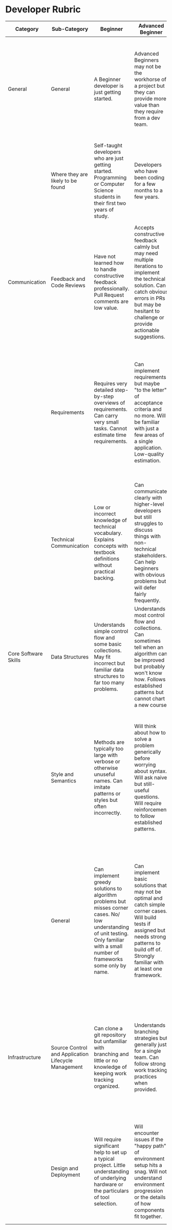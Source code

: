 # Developer Rubric

| Category             | Sub-Category                                        | Beginner                                                                                                                                                                                 | Advanced Beginner                                                                                                                                                                                               | Intermediate                                                                                                                                                                                                                                                    | Advanced                                                                                                                                                                                                                                                                                                                            | Expert                                                                                                                                                                                                                                                                                                                                                                                                                |
| -------------------- | --------------------------------------------------- | ---------------------------------------------------------------------------------------------------------------------------------------------------------------------------------------- | --------------------------------------------------------------------------------------------------------------------------------------------------------------------------------------------------------------- | --------------------------------------------------------------------------------------------------------------------------------------------------------------------------------------------------------------------------------------------------------------- | ----------------------------------------------------------------------------------------------------------------------------------------------------------------------------------------------------------------------------------------------------------------------------------------------------------------------------------- | --------------------------------------------------------------------------------------------------------------------------------------------------------------------------------------------------------------------------------------------------------------------------------------------------------------------------------------------------------------------------------------------------------------------- |
| General              | General                                             | A Beginner developer is just getting started.                                                                                                                                            | Advanced Beginners may not be the workhorse of a project but they can provide more value than they require from a dev team.                                                                                    | Intermediate developers can effectively support Advanced Beginner and Beginner developers. They can understand and ask challenging questions about design techniques.                                                                                           | Advanced developers are capable of looking at the bigger picture for engineering challenges and designing key components from scratch. They can mentor not just support more junior devs.                                                                                                                                            | Experts can not only design a solution but also see how it interacts with other software. They're capable of acting as force multipliers as well as mentors. While they may not be as “hands-on keyboard” as other devs they still know how to code at an incredibly high level.                                                                                                                                      |
|                      | Where they are likely to be found                   | Self-taught developers who are just getting started. Programming or Computer Science students in their first two years of study.                                                         | Developers who have been coding for a few months to a few years.                                                                                                                                                | Most professional software developers.                                                                                                                                                                                                                          | Most Advanced developers fill Tech Lead roles though they can still be found in the frontline of a team.                                                                                                                                                                                                                           | Experts sometimes have “Architect” in their title and are rare and valuable enough to be spread across multiple teams.                                                                                                                                                                                                                                                                                                |
| Communication        | Feedback and Code Reviews                           | Have not learned how to handle constructive feedback professionally. Pull Request comments are low value.                                                                                | Accepts constructive feedback calmly but may need multiple iterations to implement the technical solution. Can catch obvious errors in PRs but may be hesitant to challenge or provide actionable suggestions. | Accepts constructive feedback well and can implement it quickly in and out of code reviews. Provides quality guidance to Advanced Beginners.                                                                                                                    | Accepts constructive feedback with grace and acts on it when appropriate. Provides context-appropriate and actionable feedback to developers of all levels. Recognizes their own biases and actively works to correct them. Capable of seeing bugs through reading code in PRs before even pulling down the branch.                | Models a supportive and productive feedback culture. Accepts constructive feedback with grace and acts on it when appropriate. Proactively reaches out for more feedback in areas of lower skill or where previous mistakes were made calling out hotspots for reviewers to focus on.                                                                                                                                |
|                      | Requirements                                        | Requires very detailed step-by-step overviews of requirements. Can carry very small tasks. Cannot estimate time requirements.                                                           | Can implement requirements but maybe "to the letter" of acceptance criteria and no more. Will be familiar with just a few areas of a single application. Low-quality estimation.                              | Implements requirements both to the letter and spirit of acceptance criteria. Asks good questions during requirements grooming. However, they may fall into "Bikeshedding" patterns or require very detailed specifications. Mixed estimation accuracy.         | Frequently provides the organization/project with simpler optimized requirement alternatives. Can communicate organization/project needs to developers and design constraints to users. Can break down large requirements by domain or stack verticals. Good estimation accuracy. Effective at “pushing back” on the Business. | Consistently anticipates the organization’s / project's needs and improves grooming to suit it. Capable of building roadmaps that balance technical efficiency with maximum value. Influences testing strategies to ensure quality. Excellent estimate accuracy. Highly effective at “pushing back” on the Business.                                                                                                  |
|                      | Technical Communication                             | Low or incorrect knowledge of technical vocabulary. Explains concepts with textbook definitions without practical backing.                                                               | Can communicate clearly with higher-level developers but still struggles to discuss things with non-technical stakeholders. Can help beginners with obvious problems but will defer fairly frequently.         | Beginning to show the ability to discuss technical topics with non-technical stakeholders. Can fluently discuss topics with correct vocabulary. Developing pattern matching and simplification skills.                                                          | Capable of fluently discussing technical topics with simplified and direct vocabulary. Organizes written communication for consumption by the intended audience. Expert pattern matcher but may over-simplify and miss details.                                                                                                    | Able to discuss technology with the broadest range of stakeholders from the form of simplified executive presentations to in-depth debates with solution architects on the details of tool selection. Passively builds knowledge and insight in more junior team members.                                                                                                                                            |
| Core Software Skills | Data Structures                                     | Understands simple control flow and some basic collections. May fit incorrect but familiar data structures to far too many problems.                                                     | Understands most control flow and collections. Can sometimes tell when an algorithm can be improved but probably won't know how. Follows established patterns but cannot chart a new course.                   | Can optimize advanced beginner code call out reasons for performance deficiencies and understand the basics of how data access and networking calls can affect performance.                                                                                  | Strong understanding of data structures and rarely makes degenerative code mistakes. Intimately understands data access and network calls. Knows hot spots where technical debt lives and must be addressed at a solution level.                                                                                                   | Can implement high-tier algorithms with maximum performance. Understands how to build rube-goldberg/code golf structures - and uses this knowledge to avoid them at all costs. Strong understanding of popular and valuable design patterns.                                                                                                                                                                          |
|                      | Style and Semantics                                 | Methods are typically too large with verbose or otherwise unuseful names. Can imitate patterns or styles but often incorrectly.                                                        | Will think about how to solve a problem generically before worrying about syntax. Will ask naive but still-useful questions. Will require reinforcement to follow established patterns.                         | Uses inoffensive function and variable names as a rule. Has developed opinions about coding styles and languages and can speak about their background. Highly complex code may still need a heavy hand from Advanced or Expert developers to make it beautiful. | Has a knack for using agreeable function and variable names that other developers use without complaint. Deviates from style when appropriate but is an advocate for shared approaches. Capable of implementing complex code and explaining it to another developer for validation.                                                | Consistently drives high-level vision for style with high team buy-in. Influences entire codebases while writing a subset of the code. Accepts feedback and follows along when joining a new team with mature practices - even if those practices don't match the Developer's own.                                                                                                                                    |
|                      | General                                             | Can implement greedy solutions to algorithm problems but misses corner cases. No/ low understanding of unit testing. Only familiar with a small number of frameworks some only by name. | Can implement basic solutions that may not be optimal and catch simple corner cases. Will build tests if assigned but needs strong patterns to build off of. Strongly familiar with at least one framework.    | Implements medium complexity functionality after a team discussion and can be trusted with complexity given enough detail from Senior team members. Code is generally complete and can be trusted with both unit and "Dev Testing" tasks.                      | May be the first boots on the ground for a new feature creating scaffolds for intermediate developers to follow. Understands the frameworks in use across the entire stack and has dabbled enough outside of the toolset to know what's good and what's not. Has a plan for how to improve whatever the team's next project is.  | Can organize and design critical-path features for the organization/project and its users. Has a wide variety of experience outside of a project's selected toolset and understands the life-and-hype cycle of new frameworks at a deep level. Has a plan to make sure the entire team's skills will be used to their maximum potential for the next project even if it doesn't build their resume quite as much. |
| Infrastructure       | Source Control and Application Lifecycle Management | Can clone a git repository but unfamiliar with branching and little or no knowledge of keeping work tracking organized.                                                                 | Understands branching strategies but generally just for a single team. Can follow strong work tracking practices when provided.                                                                                 | Understands branching strategies from a couple of teams and approaches and can provide pros and cons. Understands work tracking and adheres to standards. Able to provide good feedback and opinions for improving team processes.                             | Knows the pros and cons of multiple branching strategies but may still try and force an inappropriate one on a certain product. Understands work tracking systems and how to passively communicate with the organization/project through them. An advocate for an improved process.                                                 | Capable of creating a cohesive branching strategy that serves the needs of both the development team and users. Enhances the ALM experience with rich tagging versioning and automated documentation generation. Can provide valuable and cross-team guidance on best practices.                                                                                                                                     |
|                      | Design and Deployment                               | Will require significant help to set up a typical project. Little understanding of underlying hardware or the particulars of tool selection.                                             | Will encounter issues if the "happy path" of environment setup hits a snag. Will not understand environment progression or the details of how components fit together.                                          | Can use well-developed Google-Fu to sort through issues and environmental differences. Understands environment progression for lower environments and has optimized their setup for debugging.                                                                  | Has set up instructions for projects and knows common pitfalls. May be familiar with containers. Capable of designing simple DevOps pipelines and fully understands environment progression for product(s) they work on.                                                                                                            | Understands almost every aspect of the infrastructure required for a solution and has optimized them for performance and simplicity. Can author rich DevOps pipelines even if their knowledge may not match a dedicated professional.                                                                                                                                                                                |
